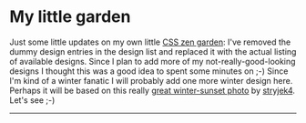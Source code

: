 # My little garden

Just some little updates on my own little <a href="http://www.zerokspot.com/csszengarden/">CSS zen garden</a>: I've removed the dummy design entries in the design list and replaced it with the actual listing of available designs. Since I plan to add more of my not-really-good-looking designs I thought this was a good idea to spent some minutes on ;-) Since I'm kind of a winter fanatic I will probably add one more winter design here. Perhaps it will be based on this really <a href="http://sxc.hu/browse.phtml?f=view&id=121560">great winter-sunset photo</a> by <a href="http://sxc.hu/browse.phtml?f=profile&l=stryjek4">stryjek4</a>. Let's see ;-)

-------------------------------

